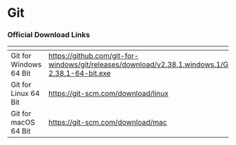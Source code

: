 # Git

### Official Download Links

<table data-view="cards"><thead><tr><th></th><th data-type="content-ref"></th><th></th></tr></thead><tbody><tr><td>Git for Windows 64 Bit</td><td><a href="https://github.com/git-for-windows/git/releases/download/v2.38.1.windows.1/Git-2.38.1-64-bit.exe">https://github.com/git-for-windows/git/releases/download/v2.38.1.windows.1/Git-2.38.1-64-bit.exe</a></td><td></td></tr><tr><td>Git for Linux 64 Bit</td><td><a href="https://git-scm.com/download/linux">https://git-scm.com/download/linux</a></td><td></td></tr><tr><td>Git for macOS 64 Bit</td><td><a href="https://git-scm.com/download/mac">https://git-scm.com/download/mac</a></td><td></td></tr></tbody></table>
